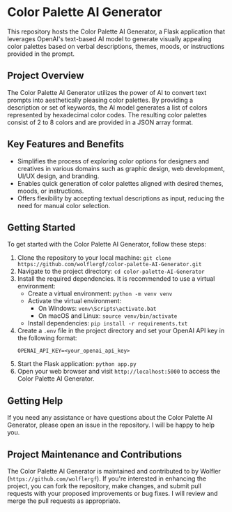 # Color Palette AI Generator

This repository hosts the Color Palette AI Generator, a Flask application that leverages OpenAI's text-based AI model to generate visually appealing color palettes based on verbal descriptions, themes, moods, or instructions provided in the prompt.

## Project Overview
The Color Palette AI Generator utilizes the power of AI to convert text prompts into aesthetically pleasing color palettes. By providing a description or set of keywords, the AI model generates a list of colors represented by hexadecimal color codes. The resulting color palettes consist of 2 to 8 colors and are provided in a JSON array format.

## Key Features and Benefits
- Simplifies the process of exploring color options for designers and creatives in various domains such as graphic design, web development, UI/UX design, and branding.
- Enables quick generation of color palettes aligned with desired themes, moods, or instructions.
- Offers flexibility by accepting textual descriptions as input, reducing the need for manual color selection.

## Getting Started
To get started with the Color Palette AI Generator, follow these steps:

1. Clone the repository to your local machine: `git clone https://github.com/wolflergf/color-palette-AI-Generator.git`
2. Navigate to the project directory: `cd color-palette-AI-Generator`
3. Install the required dependencies. It is recommended to use a virtual environment:
   - Create a virtual environment: `python -m venv venv`
   - Activate the virtual environment:
     - On Windows: `venv\Scripts\activate.bat`
     - On macOS and Linux: `source venv/bin/activate`
   - Install dependencies: `pip install -r requirements.txt`
4. Create a `.env` file in the project directory and set your OpenAI API key in the following format:
   ```
   OPENAI_API_KEY=<your_openai_api_key>
   ```
5. Start the Flask application: `python app.py`
6. Open your web browser and visit `http://localhost:5000` to access the Color Palette AI Generator.

## Getting Help
If you need any assistance or have questions about the Color Palette AI Generator, please open an issue in the repository. I will be happy to help you.

## Project Maintenance and Contributions
The Color Palette AI Generator is maintained and contributed to by Wolfler (`https://github.com/wolflergf`). If you're interested in enhancing the project, you can fork the repository, make changes, and submit pull requests with your proposed improvements or bug fixes. I will review and merge the pull requests as appropriate.
